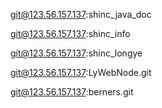 git@123.56.157.137:shinc_java_doc

git@123.56.157.137:shinc_info

git@123.56.157.137:shinc_longye

git@123.56.157.137:LyWebNode.git

git@123.56.157.137:berners.git
